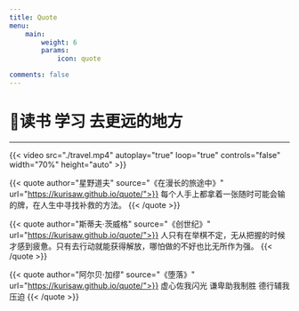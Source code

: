 ```yaml
---
title: Quote
menu:
    main: 
        weight: 6
        params:
            icon: quote

comments: false
---
```


# 📑读书 学习 去更远的地方

---

{{< video src="./travel.mp4" autoplay="true" loop="true" controls="false" width="70%" height="auto" >}}

{{< quote author="星野道夫" source="《在漫长的旅途中》" url="https://kurisaw.github.io/quote/">}}
每个人手上都拿着一张随时可能会输的牌，在人生中寻找补救的方法。
{{< /quote >}}

{{< quote author="斯蒂夫·茨威格" source="《创世纪》" url="https://kurisaw.github.io/quote/">}}
人只有在举棋不定，无从把握的时候才感到疲惫。只有去行动就能获得解放，哪怕做的不好也比无所作为强。
{{< /quote >}}

{{< quote author="阿尔贝·加缪" source="《堕落》" url="https://kurisaw.github.io/quote/">}}
虚心佐我闪光 谦卑助我制胜 德行辅我压迫
{{< /quote >}}
